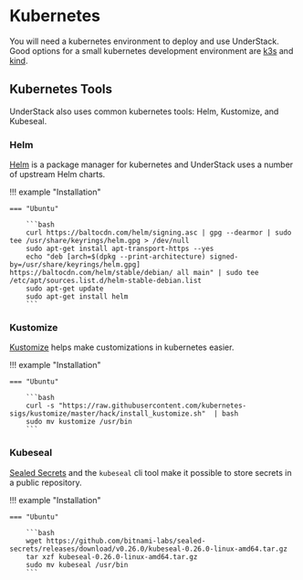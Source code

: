 # Kubernetes

You will need a kubernetes environment to deploy and use UnderStack. Good options for a
small kubernetes development environment are [k3s](https://docs.k3s.io/) and [kind](https://kind.sigs.k8s.io/).

## Kubernetes Tools

UnderStack also uses common kubernetes tools: Helm, Kustomize, and Kubeseal.

### Helm

[Helm](https://helm.sh) is a package manager for kubernetes and UnderStack uses a number of
upstream Helm charts.

<!-- markdownlint-capture -->
<!-- markdownlint-disable MD046 -->
!!! example "Installation"

    === "Ubuntu"

        ```bash
        curl https://baltocdn.com/helm/signing.asc | gpg --dearmor | sudo tee /usr/share/keyrings/helm.gpg > /dev/null
        sudo apt-get install apt-transport-https --yes
        echo "deb [arch=$(dpkg --print-architecture) signed-by=/usr/share/keyrings/helm.gpg] https://baltocdn.com/helm/stable/debian/ all main" | sudo tee /etc/apt/sources.list.d/helm-stable-debian.list
        sudo apt-get update
        sudo apt-get install helm
        ```
<!-- markdownlint-restore -->

### Kustomize

[Kustomize](https://kubectl.docs.kubernetes.io/guides/introduction/kustomize/) helps make customizations in kubernetes easier.

<!-- markdownlint-capture -->
<!-- markdownlint-disable MD046 -->
!!! example "Installation"

    === "Ubuntu"

        ```bash
        curl -s "https://raw.githubusercontent.com/kubernetes-sigs/kustomize/master/hack/install_kustomize.sh"  | bash
        sudo mv kustomize /usr/bin
        ```
<!-- markdownlint-restore -->

### Kubeseal

[Sealed Secrets](https://github.com/bitnami-labs/sealed-secrets) and the `kubeseal` cli tool make it possible to
store secrets in a public repository.

<!-- markdownlint-capture -->
<!-- markdownlint-disable MD046 -->
!!! example "Installation"

    === "Ubuntu"

        ```bash
        wget https://github.com/bitnami-labs/sealed-secrets/releases/download/v0.26.0/kubeseal-0.26.0-linux-amd64.tar.gz
        tar xzf kubeseal-0.26.0-linux-amd64.tar.gz
        sudo mv kubeseal /usr/bin
        ```
<!-- markdownlint-restore -->
